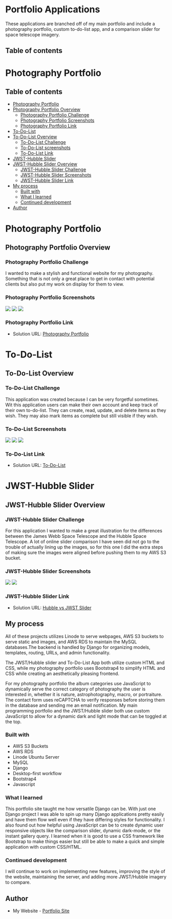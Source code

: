 # Portfolio Applications

These applications are branched off of my main portfolio and include a photography portfolio, custom to-do-list app, and a comparison slider for space telescope imagery.

## Table of contents


# Photography Portfolio

## Table of contents
- [Photography Portfolio](#photography-portfolio)
-   [Photography Portfolio Overview](#photography-portfolio-overview)
    - [Photography Portfolio Challenge](#photography-portfolio-challenge)
    - [Photography Portfolio Screenshots](#photography-portfolio-screenshots)
    - [Photography Portfolio Link](#photography-portfolio-link)
- [To-Do-List](#to-do-list)
-   [To-Do-List Overview](#to-do-list-overview)
    - [To-Do-List Challenge](#to-do-list-challenge)
    - [To-Do-List screenshots](#to-do-list-screenshots)
    - [To-Do-List Link](#to-do-list-link)
- [JWST-Hubble Slider](#jwst-hubble-slider)
-   [JWST-Hubble Slider Overview](#jwst-hubble-slider-overview)
    - [JWST-Hubble Slider Challenge](#jwst-hubble-slider-challenge)
    - [JWST-Hubble Slider Screenshots](#jwst-hubble-slider-screenshots)
    - [JWST-Hubble Slider Link](#jwst-hubble-slider-link)
- [My process](#my-process)
  - [Built with](#built-with)
  - [What I learned](#what-i-learned)
  - [Continued development](#continued-development)
- [Author](#author)

# Photography Portfolio

## Photography Portfolio Overview

### Photography Portfolio Challenge

I wanted to make a stylish and functional website for my photography. Something that is not only a great place to get in contact with potential clients but also put my work on display for them to view.

### Photography Portfolio Screenshots

![](./screenshots/photo_index.jpg)
![](./screenshots/patination_filters.jpg)
![](./screenshots/contact.jpg)



### Photography Portfolio Link

- Solution URL: [Photography Portfolio](https://www.stephen.photography/)

# To-Do-List

## To-Do-List Overview

### To-Do-List Challenge

This application was created because I can be very forgetful sometimes. Wit this application users can make their own account and keep track of their own to-do-list. They can create, read, update, and delete items as they wish. They may also mark items as complete but still visible if they wish.

### To-Do-List Screenshots

![](./screenshots/to_do_list_login.jpg)
![](./screenshots/to_do_items.jpg)
![](./screenshots/to_do_add.jpg)



### To-Do-List Link

- Solution URL: [To-Do-List](https://www.stephen.photography/todolist/)

# JWST-Hubble Slider

## JWST-Hubble Slider Overview

### JWST-Hubble Slider Challenge

For this application I wanted to make a great illustration for the differences between the James Webb Space Telescope and the Hubble Space Telescope. A lot of online slider comparison I have seen did not go to the trouble of actually lining up the images, so for this one I did the extra steps of making sure the images were aligned before pushing them to my AWS S3 bucket.

### JWST-Hubble Slider Screenshots

![](./screenshots/stephansquintetscreenshot.jpg)
![](./screenshots/carinanebulascreenshot.jpg)




### JWST-Hubble Slider Link

- Solution URL: [Hubble vs JWST Slider](https://www.stephen.photography/hubble-vs-jwst/carina-nebula/)


## My process

All of these projects utilizes Linode to serve webpages, AWS S3 buckets to serve static and images, and AWS RDS to maintain the MySQL databases.The backend is handled by Django for organizing models, templates, routing, URLs, and admin functionality. 

The JWST/Hubble slider and To-Do-List App both utilize custom HTML and CSS, while my photography portfolio uses Bootstrap4 to simplify HTML and CSS while creating an aesthetically pleasing frontend.

For my photography portfolio the album categories use JavaScript to dynamically serve the correct category of photography the user is interested in, whether it is nature, astrophotography, macro, or portraiture. The contact form uses reCAPTCHA to verify responses before storing them in the database and sending me an email notification. My main programming portfolio and the JWST/Hubble slider both use custom JavaScript to allow for a dynamic dark and light mode that can be toggled at the top.

### Built with

- AWS S3 Buckets
- AWS RDS
- Linode Ubuntu Server
- MySQL
- Django
- Desktop-first workflow
- Bootstrap4
- Javascript



### What I learned

This portfolio site taught me how versatile Django can be. With just one Django project I was able to spin up many Django applications pretty easily and have them flow well even if they have differing styles for functionality. I also found out how helpful using JavaScript can be to create dynamic user responsive objects like the comparison slider, dynamic dark-mode, or the instant gallery query. I learned when it is good to use a CSS framework like Bootstrap to make things easier but still be able to make a quick and simple application with custom CSS/HTML.

### Continued development


I will continue to work on implementing new features, improving the style of the website, maintaining the server, and adding more JWST/Hubble imagery to compare.


## Author

- My Website - [Portfolio Site](https://www.stephen.photography/portfolio)



